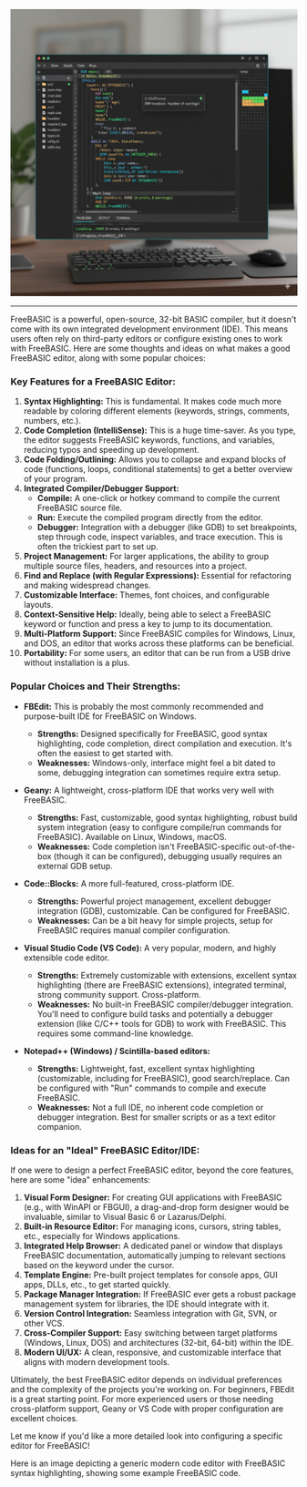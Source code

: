 ![Thoughts](/matrix/cec/images/script/ideas/thoughts.jpeg)
_____________

FreeBASIC is a powerful, open-source, 32-bit BASIC compiler, but it doesn't come with its own integrated development environment (IDE). This means users often rely on third-party editors or configure existing ones to work with FreeBASIC. Here are some thoughts and ideas on what makes a good FreeBASIC editor, along with some popular choices:

### Key Features for a FreeBASIC Editor:

1.  **Syntax Highlighting:** This is fundamental. It makes code much more readable by coloring different elements (keywords, strings, comments, numbers, etc.).
2.  **Code Completion (IntelliSense):** This is a huge time-saver. As you type, the editor suggests FreeBASIC keywords, functions, and variables, reducing typos and speeding up development.
3.  **Code Folding/Outlining:** Allows you to collapse and expand blocks of code (functions, loops, conditional statements) to get a better overview of your program.
4.  **Integrated Compiler/Debugger Support:**
    *   **Compile:** A one-click or hotkey command to compile the current FreeBASIC source file.
    *   **Run:** Execute the compiled program directly from the editor.
    *   **Debugger:** Integration with a debugger (like GDB) to set breakpoints, step through code, inspect variables, and trace execution. This is often the trickiest part to set up.
5.  **Project Management:** For larger applications, the ability to group multiple source files, headers, and resources into a project.
6.  **Find and Replace (with Regular Expressions):** Essential for refactoring and making widespread changes.
7.  **Customizable Interface:** Themes, font choices, and configurable layouts.
8.  **Context-Sensitive Help:** Ideally, being able to select a FreeBASIC keyword or function and press a key to jump to its documentation.
9.  **Multi-Platform Support:** Since FreeBASIC compiles for Windows, Linux, and DOS, an editor that works across these platforms can be beneficial.
10. **Portability:** For some users, an editor that can be run from a USB drive without installation is a plus.

### Popular Choices and Their Strengths:

*   **FBEdit:** This is probably the most commonly recommended and purpose-built IDE for FreeBASIC on Windows.
    *   **Strengths:** Designed specifically for FreeBASIC, good syntax highlighting, code completion, direct compilation and execution. It's often the easiest to get started with.
    *   **Weaknesses:** Windows-only, interface might feel a bit dated to some, debugging integration can sometimes require extra setup.

*   **Geany:** A lightweight, cross-platform IDE that works very well with FreeBASIC.
    *   **Strengths:** Fast, customizable, good syntax highlighting, robust build system integration (easy to configure compile/run commands for FreeBASIC). Available on Linux, Windows, macOS.
    *   **Weaknesses:** Code completion isn't FreeBASIC-specific out-of-the-box (though it can be configured), debugging usually requires an external GDB setup.

*   **Code::Blocks:** A more full-featured, cross-platform IDE.
    *   **Strengths:** Powerful project management, excellent debugger integration (GDB), customizable. Can be configured for FreeBASIC.
    *   **Weaknesses:** Can be a bit heavy for simple projects, setup for FreeBASIC requires manual compiler configuration.

*   **Visual Studio Code (VS Code):** A very popular, modern, and highly extensible code editor.
    *   **Strengths:** Extremely customizable with extensions, excellent syntax highlighting (there are FreeBASIC extensions), integrated terminal, strong community support. Cross-platform.
    *   **Weaknesses:** No built-in FreeBASIC compiler/debugger integration. You'll need to configure build tasks and potentially a debugger extension (like C/C++ tools for GDB) to work with FreeBASIC. This requires some command-line knowledge.

*   **Notepad++ (Windows) / Scintilla-based editors:**
    *   **Strengths:** Lightweight, fast, excellent syntax highlighting (customizable, including for FreeBASIC), good search/replace. Can be configured with "Run" commands to compile and execute FreeBASIC.
    *   **Weaknesses:** Not a full IDE, no inherent code completion or debugger integration. Best for smaller scripts or as a text editor companion.

### Ideas for an "Ideal" FreeBASIC Editor/IDE:

If one were to design a perfect FreeBASIC editor, beyond the core features, here are some "idea" enhancements:

1.  **Visual Form Designer:** For creating GUI applications with FreeBASIC (e.g., with WinAPI or FBGUI), a drag-and-drop form designer would be invaluable, similar to Visual Basic 6 or Lazarus/Delphi.
2.  **Built-in Resource Editor:** For managing icons, cursors, string tables, etc., especially for Windows applications.
3.  **Integrated Help Browser:** A dedicated panel or window that displays FreeBASIC documentation, automatically jumping to relevant sections based on the keyword under the cursor.
4.  **Template Engine:** Pre-built project templates for console apps, GUI apps, DLLs, etc., to get started quickly.
5.  **Package Manager Integration:** If FreeBASIC ever gets a robust package management system for libraries, the IDE should integrate with it.
6.  **Version Control Integration:** Seamless integration with Git, SVN, or other VCS.
7.  **Cross-Compiler Support:** Easy switching between target platforms (Windows, Linux, DOS) and architectures (32-bit, 64-bit) within the IDE.
8.  **Modern UI/UX:** A clean, responsive, and customizable interface that aligns with modern development tools.

Ultimately, the best FreeBASIC editor depends on individual preferences and the complexity of the projects you're working on. For beginners, FBEdit is a great starting point. For more experienced users or those needing cross-platform support, Geany or VS Code with proper configuration are excellent choices.

Let me know if you'd like a more detailed look into configuring a specific editor for FreeBASIC! 

Here is an image depicting a generic modern code editor with FreeBASIC syntax highlighting, showing some example FreeBASIC code. 